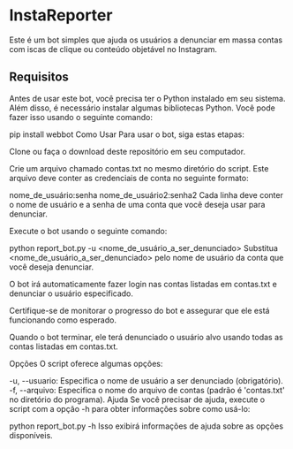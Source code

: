 # InstaReporter

Este é um bot simples que ajuda os usuários a denunciar em massa contas com iscas de clique ou conteúdo objetável no Instagram.

## Requisitos

Antes de usar este bot, você precisa ter o Python instalado em seu sistema. Além disso, é necessário instalar algumas bibliotecas Python. Você pode fazer isso usando o seguinte comando:

pip install webbot
Como Usar
Para usar o bot, siga estas etapas:

Clone ou faça o download deste repositório em seu computador.

Crie um arquivo chamado contas.txt no mesmo diretório do script. Este arquivo deve conter as credenciais de conta no seguinte formato:


nome_de_usuário:senha
nome_de_usuário2:senha2
Cada linha deve conter o nome de usuário e a senha de uma conta que você deseja usar para denunciar.

Execute o bot usando o seguinte comando:

python report_bot.py -u <nome_de_usuário_a_ser_denunciado>
Substitua <nome_de_usuário_a_ser_denunciado> pelo nome de usuário da conta que você deseja denunciar.

O bot irá automaticamente fazer login nas contas listadas em contas.txt e denunciar o usuário especificado.

Certifique-se de monitorar o progresso do bot e assegurar que ele está funcionando como esperado.

Quando o bot terminar, ele terá denunciado o usuário alvo usando todas as contas listadas em contas.txt.

Opções
O script oferece algumas opções:

-u, --usuario: Especifica o nome de usuário a ser denunciado (obrigatório).
-f, --arquivo: Especifica o nome do arquivo de contas (padrão é 'contas.txt' no diretório do programa).
Ajuda
Se você precisar de ajuda, execute o script com a opção -h para obter informações sobre como usá-lo:


python report_bot.py -h
Isso exibirá informações de ajuda sobre as opções disponíveis.
